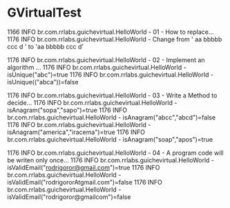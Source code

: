 # GVirtualTest

1166 INFO  br.com.rrlabs.guichevirtual.HelloWorld - 01 - How to replace...
1176 INFO  br.com.rrlabs.guichevirtual.HelloWorld - Change from '  aa bbbbb   ccc     d  ' to 'aa bbbbb ccc d'

1176 INFO  br.com.rrlabs.guichevirtual.HelloWorld - 02 - Implement an algorithm ...
1176 INFO  br.com.rrlabs.guichevirtual.HelloWorld - isUnique("abc")=true
1176 INFO  br.com.rrlabs.guichevirtual.HelloWorld - isUnique(("abca"))=false

1176 INFO  br.com.rrlabs.guichevirtual.HelloWorld - 03 - Write a Method to decide...
1176 INFO  br.com.rrlabs.guichevirtual.HelloWorld - isAnagram("sopa","sapo")=true
1176 INFO  br.com.rrlabs.guichevirtual.HelloWorld - isAnagram("abcc","abcd")=false
1176 INFO  br.com.rrlabs.guichevirtual.HelloWorld - isAnagram("america","iracema")=true
1176 INFO  br.com.rrlabs.guichevirtual.HelloWorld - isAnagram("soap","apos")=true

1176 INFO  br.com.rrlabs.guichevirtual.HelloWorld - 04 - A program code will be writen only once...
1176 INFO  br.com.rrlabs.guichevirtual.HelloWorld - isValidEmail("rodrigoror@gmail.com")=true
1176 INFO  br.com.rrlabs.guichevirtual.HelloWorld - isValidEmail("rodrigororAtgmail.com")=false
1176 INFO  br.com.rrlabs.guichevirtual.HelloWorld - isValidEmail("rodrigoror@gmailcom")=false
